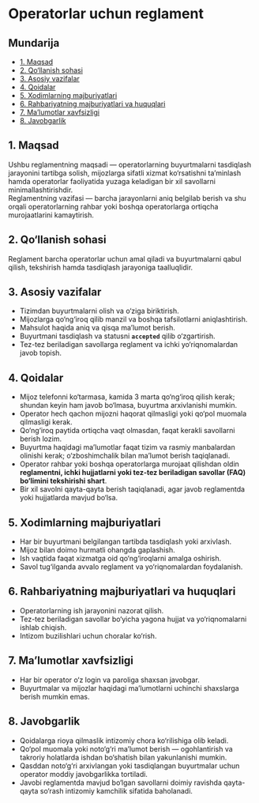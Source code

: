 # Operatorlar uchun reglament

## Mundarija
- [1. Maqsad](#1-maqsad)
- [2. Qo‘llanish sohasi](#2-qo‘llanish-sohasi)
- [3. Asosiy vazifalar](#3-asosiy-vazifalar)
- [4. Qoidalar](#4-qoidalar)
- [5. Xodimlarning majburiyatlari](#5-xodimlarning-majburiyatlari)
- [6. Rahbariyatning majburiyatlari va huquqlari](#6-rahbariyatning-majburiyatlari-va-huquqlari)
- [7. Ma’lumotlar xavfsizligi](#7-malomotlar-xavfsizligi)
- [8. Javobgarlik](#8-javobgarlik)

## 1. Maqsad
Ushbu reglamentning maqsadi — operatorlarning buyurtmalarni tasdiqlash jarayonini tartibga solish, mijozlarga sifatli xizmat ko‘rsatishni ta’minlash hamda operatorlar faoliyatida yuzaga keladigan bir xil savollarni minimallashtirishdir.  
Reglamentning vazifasi — barcha jarayonlarni aniq belgilab berish va shu orqali operatorlarning rahbar yoki boshqa operatorlarga ortiqcha murojaatlarini kamaytirish.  

## 2. Qo‘llanish sohasi
Reglament barcha operatorlar uchun amal qiladi va buyurtmalarni qabul qilish, tekshirish hamda tasdiqlash jarayoniga taalluqlidir.  

## 3. Asosiy vazifalar
- Tizimdan buyurtmalarni olish va o‘ziga biriktirish.  
- Mijozlarga qo‘ng‘iroq qilib manzil va boshqa tafsilotlarni aniqlashtirish.  
- Mahsulot haqida aniq va qisqa ma’lumot berish.  
- Buyurtmani tasdiqlash va statusni **`accepted`** qilib o‘zgartirish.  
- Tez-tez beriladigan savollarga reglament va ichki yo‘riqnomalardan javob topish.  

## 4. Qoidalar
- Mijoz telefonni ko‘tarmasa, kamida 3 marta qo‘ng‘iroq qilish kerak; shundan keyin ham javob bo‘lmasa, buyurtma arxivlanishi mumkin.  
- Operator hech qachon mijozni haqorat qilmasligi yoki qo‘pol muomala qilmasligi kerak.  
- Qo‘ng‘iroq paytida ortiqcha vaqt olmasdan, faqat kerakli savollarni berish lozim.  
- Buyurtma haqidagi ma’lumotlar faqat tizim va rasmiy manbalardan olinishi kerak; o‘zboshimchalik bilan ma’lumot berish taqiqlanadi.  
- Operator rahbar yoki boshqa operatorlarga murojaat qilishdan oldin **reglamentni, ichki hujjatlarni yoki tez-tez beriladigan savollar (FAQ) bo‘limini tekshirishi shart**.  
- Bir xil savolni qayta-qayta berish taqiqlanadi, agar javob reglamentda yoki hujjatlarda mavjud bo‘lsa.  

## 5. Xodimlarning majburiyatlari
- Har bir buyurtmani belgilangan tartibda tasdiqlash yoki arxivlash.  
- Mijoz bilan doimo hurmatli ohangda gaplashish.  
- Ish vaqtida faqat xizmatga oid qo‘ng‘iroqlarni amalga oshirish.  
- Savol tug‘ilganda avvalo reglament va yo‘riqnomalardan foydalanish.  

## 6. Rahbariyatning majburiyatlari va huquqlari
- Operatorlarning ish jarayonini nazorat qilish.  
- Tez-tez beriladigan savollar bo‘yicha yagona hujjat va yo‘riqnomalarni ishlab chiqish.  
- Intizom buzilishlari uchun choralar ko‘rish.  

## 7. Ma’lumotlar xavfsizligi
- Har bir operator o‘z login va paroliga shaxsan javobgar.  
- Buyurtmalar va mijozlar haqidagi ma’lumotlarni uchinchi shaxslarga berish mumkin emas.  

## 8. Javobgarlik
- Qoidalarga rioya qilmaslik intizomiy chora ko‘rilishiga olib keladi.  
- Qo‘pol muomala yoki noto‘g‘ri ma’lumot berish — ogohlantirish va takroriy holatlarda ishdan bo‘shatish bilan yakunlanishi mumkin.  
- Qasddan noto‘g‘ri arxivlangan yoki tasdiqlangan buyurtmalar uchun operator moddiy javobgarlikka tortiladi.  
- Javobi reglamentda mavjud bo‘lgan savollarni doimiy ravishda qayta-qayta so‘rash intizomiy kamchilik sifatida baholanadi.  
